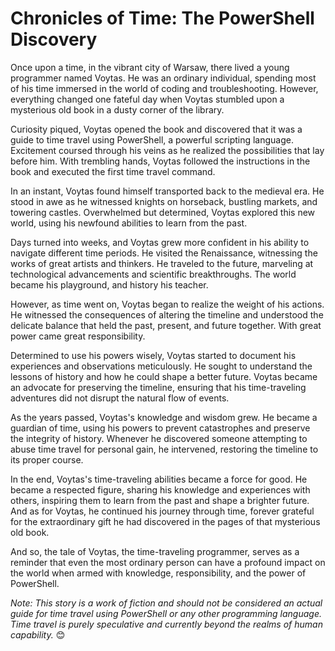 # Chronicles of Time: The PowerShell Discovery

Once upon a time, in the vibrant city of Warsaw, there lived a young programmer named Voytas. He was an ordinary individual, spending most of his time immersed in the world of coding and troubleshooting. However, everything changed one fateful day when Voytas stumbled upon a mysterious old book in a dusty corner of the library.

Curiosity piqued, Voytas opened the book and discovered that it was a guide to time travel using PowerShell, a powerful scripting language. Excitement coursed through his veins as he realized the possibilities that lay before him. With trembling hands, Voytas followed the instructions in the book and executed the first time travel command.

In an instant, Voytas found himself transported back to the medieval era. He stood in awe as he witnessed knights on horseback, bustling markets, and towering castles. Overwhelmed but determined, Voytas explored this new world, using his newfound abilities to learn from the past.

Days turned into weeks, and Voytas grew more confident in his ability to navigate different time periods. He visited the Renaissance, witnessing the works of great artists and thinkers. He traveled to the future, marveling at technological advancements and scientific breakthroughs. The world became his playground, and history his teacher.

However, as time went on, Voytas began to realize the weight of his actions. He witnessed the consequences of altering the timeline and understood the delicate balance that held the past, present, and future together. With great power came great responsibility.

Determined to use his powers wisely, Voytas started to document his experiences and observations meticulously. He sought to understand the lessons of history and how he could shape a better future. Voytas became an advocate for preserving the timeline, ensuring that his time-traveling adventures did not disrupt the natural flow of events.

As the years passed, Voytas's knowledge and wisdom grew. He became a guardian of time, using his powers to prevent catastrophes and preserve the integrity of history. Whenever he discovered someone attempting to abuse time travel for personal gain, he intervened, restoring the timeline to its proper course.

In the end, Voytas's time-traveling abilities became a force for good. He became a respected figure, sharing his knowledge and experiences with others, inspiring them to learn from the past and shape a brighter future. And as for Voytas, he continued his journey through time, forever grateful for the extraordinary gift he had discovered in the pages of that mysterious old book.

And so, the tale of Voytas, the time-traveling programmer, serves as a reminder that even the most ordinary person can have a profound impact on the world when armed with knowledge, responsibility, and the power of PowerShell.

*Note: This story is a work of fiction and should not be considered an actual guide for time travel using PowerShell or any other programming language. Time travel is purely speculative and currently beyond the realms of human capability.* 😊

